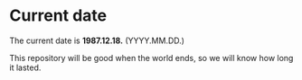 # Current date

The current date is **1987.12.18.** (YYYY.MM.DD.)

This repository will be good when the world ends, so we will know how long it lasted.